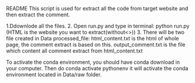 README
This script is used for extract all the code from target website and then extract the comment.

1.Ddownlode all the files.
2. Open run.py and type in terminal: python run.py <html>
    (HTML is the website you want to extract(without<>))
3. There will be two file created in Data processed_file:
    html_content.txt is the html of whole page, the comment extract is based on this.
    output_comment.txt is the file which content all comment extract from html_content.txt

To activate the conda environment, you should have conda download in your computer.
Then do conda activate pythonenv
it will activate the conda environment located in Data/raw folder.
